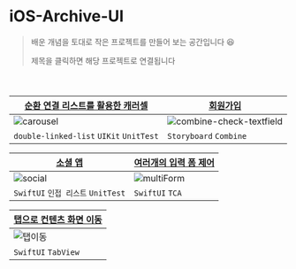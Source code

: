 # iOS-Archive-UI
> 배운 개념을 토대로 작은 프로젝트를 만들어 보는 공간입니다 😆
>
> 제목을 클릭하면 해당 프로젝트로 연결됩니다

<br/>

### 

| [순환 연결 리스트를 활용한 캐러셀](https://github.com/Jinsujin/iOS-Archive-UI/blob/main/UI-Archive/UI-Archive/Carousel/ViewModel/CarouselViewModel.swift) | [회원가입](https://github.com/Jinsujin/iOS-Archive-UI/tree/main/SignUp) |
| ------------- | ------------- |
| ![carousel](https://user-images.githubusercontent.com/12508578/215762342-2f19a026-81ae-4fe7-bb53-20339f321d8a.gif) | ![combine-check-textfield](https://user-images.githubusercontent.com/12508578/221399137-b8195bcd-f71c-435f-a9a7-80d09f08fe3c.gif)|
| `double-linked-list` `UIKit` `UnitTest` | `Storyboard` `Combine` |


|[소셜 앱](https://github.com/Jinsujin/iOS-Archive-UI/tree/main/SwiftUI-SimpleSocial)| [여러개의 입력 폼 제어](https://github.com/Jinsujin/iOS-Archive-UI/tree/main/Multi-form) |
| ------------- | ------------- |
|![social](https://user-images.githubusercontent.com/12508578/221399146-420d7303-9cb3-40f3-aff5-5ab5d8f18dbe.gif)|![multiForm](https://user-images.githubusercontent.com/12508578/221399145-25b94d6d-d7ab-4001-a731-997e37e4fc9a.gif)|
|`SwiftUI` `인접 리스트` `UnitTest`|`SwiftUI` `TCA`|

|[탭으로 컨텐츠 화면 이동](https://github.com/Jinsujin/iOS-Archive-UI/tree/main/TabMoving)|
| -- |
|![탭이동](https://user-images.githubusercontent.com/12508578/221867109-c7b1144f-5186-405e-85c3-db5a98a6acbd.gif)|
|`SwiftUI` `TabView`|
